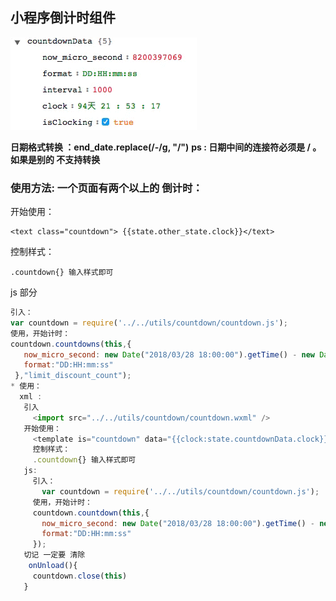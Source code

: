 ## 小程序倒计时组件

![效果预览](https://github.com/a805883237/wxapp_components/blob/master/wxapp/compontents/countdown/countdown_ok.gif)

**日期格式转换 ：end_date.replace(/-/g, "/")**
**ps : 日期中间的连接符必须是 / 。如果是别的 不支持转换**


### 使用方法: 一个页面有两个以上的 倒计时：
 开始使用：
 ```
 <text class="countdown"> {{state.other_state.clock}}</text>
 ```
 控制样式：
 ```
 .countdown{} 输入样式即可
 ```
 js 部分
 ```js
 引入：
 var countdown = require('../../utils/countdown/countdown.js');
 使用，开始计时：
 countdown.countdowns(this,{
    now_micro_second: new Date("2018/03/28 18:00:00").getTime() - new Date().getTime(),
    format:"DD:HH:mm:ss"
  },"limit_discount_count");
 * 使用：
   xml :
    引入
      <import src="../../utils/countdown/countdown.wxml" />
    开始使用：
      <template is="countdown" data="{{clock:state.countdownData.clock}}"/>
      控制样式：
      .countdown{} 输入样式即可
    js:
      引入：
        var countdown = require('../../utils/countdown/countdown.js');
      使用，开始计时：
      countdown.countdown(this,{
        now_micro_second: new Date("2018/03/28 18:00:00").getTime() - new Date().getTime(),
        format:"DD:HH:mm:ss"
      });
    切记 一定要 清除
     onUnload(){
      countdown.close(this)
    }
```